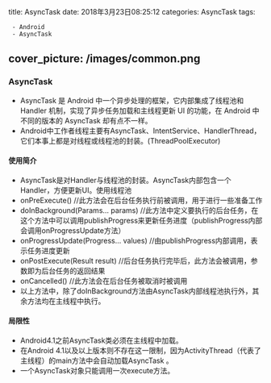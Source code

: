 title:  AsyncTask
date: 2018年3月23日08:25:12
categories: AsyncTask
tags: 

	 - Android
	 - AsyncTask
cover_picture: /images/common.png
---

### AsyncTask

- AsyncTask 是 Android 中一个异步处理的框架，它内部集成了线程池和 Handler 机制，实现了异步任务加载和主线程更新 UI 的功能，在 Android 中不同的版本的 AsyncTask 却有点不一样。
- Android中工作者线程主要有AsyncTask、IntentService、HandlerThread，它们本事上都是对线程或线程池的封装。(ThreadPoolExecutor)

#### 使用简介

- AsyncTask是对Handler与线程池的封装。AsyncTask内部包含一个Handler，方便更新UI。使用线程池
- onPreExecute() //此方法会在后台任务执行前被调用，用于进行一些准备工作 
- doInBackground(Params… params) //此方法中定义要执行的后台任务，在这个方法中可以调用publishProgress来更新任务进度（publishProgress内部会调用onProgressUpdate方法） 
- onProgressUpdate(Progress… values) //由publishProgress内部调用，表示任务进度更新 
- onPostExecute(Result result) //后台任务执行完毕后，此方法会被调用，参数即为后台任务的返回结果 
- onCancelled() //此方法会在后台任务被取消时被调用
- 以上方法中，除了doInBackground方法由AsyncTask内部线程池执行外，其余方法均在主线程中执行。

#### 局限性

- Android4.1之前AsyncTask类必须在主线程中加载。
- 在Android 4.1以及以上版本则不存在这一限制，因为ActivityThread（代表了主线程）的main方法中会自动加载AsyncTask 。
- 一个AsyncTask对象只能调用一次execute方法。

